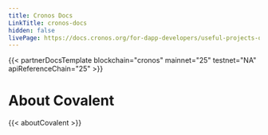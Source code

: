 ```yaml
---
title: Cronos Docs
LinkTitle: cronos-docs
hidden: false
livePage: https://docs.cronos.org/for-dapp-developers/useful-projects-on-cronos/covalent
---
```


{{< partnerDocsTemplate blockchain="cronos" mainnet="25" testnet="NA" apiReferenceChain="25" >}}
&nbsp;
# About Covalent
{{< aboutCovalent >}}
